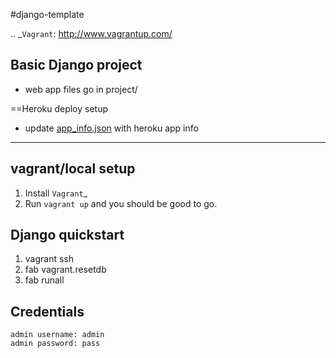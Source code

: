#django-template

.. _`Vagrant`: http://www.vagrantup.com/


Basic Django project
---

- web app files go in project/

==Heroku deploy setup
- update [app_info.json](app_info.json) with heroku app info

----

## vagrant/local setup

1. Install `Vagrant`_
2. Run ``vagrant up`` and you should be good to go.

## Django quickstart
1. vagrant ssh
2. fab vagrant.resetdb
3. fab runall


## Credentials
    admin username: admin
    admin password: pass